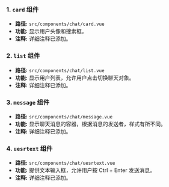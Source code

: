 ### 1. **`card` 组件**

- **路径:** `src/components/chat/card.vue`
- **功能:** 显示用户头像和搜索框。
- **注释:** 详细注释已添加。

### 2. **`list` 组件**

- **路径:** `src/components/chat/list.vue`
- **功能:** 显示用户列表，允许用户点击切换聊天对象。
- **注释:** 详细注释已添加。

### 3. **`message` 组件**

- **路径:** `src/components/chat/message.vue`
- **功能:** 显示聊天消息的容器，根据消息的发送者，样式有所不同。
- **注释:** 详细注释已添加。

### 4. **`uesrtext` 组件**

- **路径:** `src/components/chat/uesrtext.vue`
- **功能:** 提供文本输入框，允许用户按 Ctrl + Enter 发送消息。
- **注释:** 详细注释已添加。